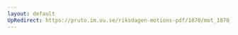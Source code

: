 ```yaml
---
layout: default
UpRedirect: https://pruto.im.uu.se/riksdagen-motions-pdf/1870/mot_1870__ak__111/mot_1870__ak__111-001.pdf
---
```

